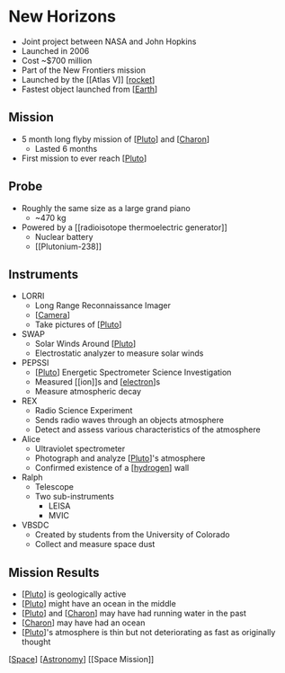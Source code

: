 # New Horizons

- Joint project between NASA and John Hopkins
- Launched in 2006
- Cost ~$700 million
- Part of the New Frontiers mission
- Launched by the [[Atlas V]] [[rocket]]
- Fastest object launched from [[Earth]]

## Mission

- 5 month long flyby mission of [[Pluto]] and [[Charon]]
  - Lasted 6 months
- First mission to ever reach [[Pluto]]

## Probe

- Roughly the same size as a large grand piano
  - ~470 kg
- Powered by a [[radioisotope thermoelectric generator]]
  - Nuclear battery
  - [[Plutonium-238]]

## Instruments

- LORRI
  - Long Range Reconnaissance Imager
  - [[Camera]]
  - Take pictures of [[Pluto]]
- SWAP
  - Solar Winds Around [[Pluto]]
  - Electrostatic analyzer to measure solar winds
- PEPSSI
  - [[Pluto]] Energetic Spectrometer Science Investigation
  - Measured [[ion]]s and [[electron]]s
  - Measure atmospheric decay
- REX
  - Radio Science Experiment
  - Sends radio waves through an objects atmosphere
  - Detect and assess various characteristics of the atmosphere
- Alice
  - Ultraviolet spectrometer
  - Photograph and analyze [[Pluto]]'s atmosphere
  - Confirmed existence of a [[hydrogen]] wall
- Ralph
  - Telescope
  - Two sub-instruments
    - LEISA
    - MVIC
- VBSDC
  - Created by students from the University of Colorado
  - Collect and measure space dust

## Mission Results

- [[Pluto]] is geologically active
- [[Pluto]] might have an ocean in the middle
- [[Pluto]] and [[Charon]] may have had running water in the past
- [[Charon]] may have had an ocean
- [[Pluto]]'s atmosphere is thin but not deteriorating as fast as originally thought

[[Space]] [[Astronomy]] [[Space Mission]]

[//begin]: # "Autogenerated link references for markdown compatibility"
[atlas-v]: atlas-v "Atlas V"
[rocket]: rocket "Rocket"
[earth]: earth "Earth 🜨"
[pluto]: pluto "Pluto"
[charon]: charon "Charon"
[camera]: camera "Camera"
[electron]: electron "Electron"
[hydrogen]: hydrogen "Hydrogen"
[space]: space "Space"
[astronomy]: astronomy "Astronomy"
[space-mission]: space-mission "Space Mission"
[//end]: # "Autogenerated link references"